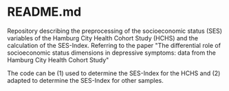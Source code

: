 # README.md 
Repository describing the preprocessing of the socioeconomic status (SES) variables of the Hamburg City Health Cohort Study (HCHS) and the calculation of the SES-Index. Referring to the paper "The differential role of socioeconomic status dimensions in depressive symptoms: data from the Hamburg City Health Cohort Study" 

The code can be (1) used to determine the SES-Index for the HCHS and (2) adapted to determine the SES-Index for other samples. 
